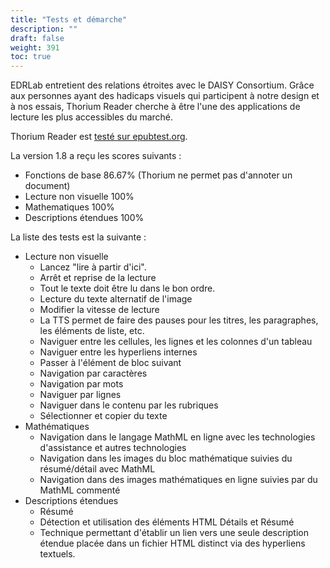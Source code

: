 ```yaml
---
title: "Tests et démarche"
description: ""
draft: false
weight: 391
toc: true
---
```



EDRLab entretient des relations étroites avec le DAISY Consortium. Grâce aux personnes ayant des hadicaps visuels qui participent à notre design et à nos essais, Thorium Reader cherche à être l'une des applications de lecture les plus accessibles du marché. 

Thorium Reader est [testé sur epubtest.org](https://epubtest.org/results/3632/).

La version 1.8 a reçu les scores suivants : 
   *   Fonctions de base 86.67% (Thorium ne permet pas d'annoter un document)
   *   Lecture non visuelle 100%
   *   Mathematiques 100%
   *   Descriptions étendues 100% 

La liste des tests est la suivante : 

*  Lecture non visuelle
   *    Lancez "lire à partir d'ici".
   *    Arrêt et reprise de la lecture
   *    Tout le texte doit être lu dans le bon ordre.
   *    Lecture du texte alternatif de l'image
   *    Modifier la vitesse de lecture
   *    La TTS permet de faire des pauses pour les titres, les paragraphes, les éléments de liste, etc.
   *    Naviguer entre les cellules, les lignes et les colonnes d'un tableau
   *    Naviguer entre les hyperliens internes
   *    Passer à l'élément de bloc suivant
   *    Navigation par caractères
   *    Navigation par mots
   *    Naviguer par lignes
   *    Naviguer dans le contenu par les rubriques
   *    Sélectionner et copier du texte
*  Mathématiques
   *    Navigation dans le langage MathML en ligne avec les technologies d'assistance et autres technologies
   *    Navigation dans les images du bloc mathématique suivies du résumé/détail avec MathML
   *    Navigation dans des images mathématiques en ligne suivies par du MathML commenté
*  Descriptions étendues 
   *    Résumé
   *    Détection et utilisation des éléments HTML Détails et Résumé
   *    Technique permettant d'établir un lien vers une seule description étendue placée dans un fichier HTML distinct via des hyperliens textuels.

